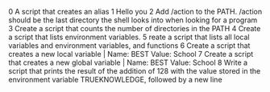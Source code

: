 0 A script that creates an alias
1 Hello you 
2 Add /action to the PATH. /action should be the last directory the shell looks into when looking for a program
3 Create a script that counts the number of directories in the PATH
4 Create a script that lists environment variables.
5 reate a script that lists all local variables and environment variables, and functions
6 Create a script that creates a new local variable | Name: BEST Value: School
7 Create a script that creates a new global variable | Name: BEST Value: School
8 Write a script that prints the result of the addition of 128 with the value stored in the environment variable TRUEKNOWLEDGE, followed by a new line

